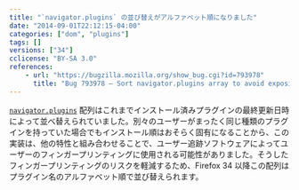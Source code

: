 ```yaml
---
title: "`navigator.plugins` の並び替えがアルファベット順になりました"
date: "2014-09-01T22:12:15-04:00"
categories: ["dom", "plugins"]
tags: []
versions: ["34"]
cclicense: "BY-SA 3.0"
references:
    - url: "https://bugzilla.mozilla.org/show_bug.cgi?id=793978"
      title: "Bug 793978 – Sort navigator.plugins array to avoid exposing user-identifying plugin file order"
---
```

[`navigator.plugins`](https://developer.mozilla.org/ja/docs/Web/API/navigator.plugins) 配列はこれまでインストール済みプラグインの最終更新日時によって並べ替えられていました。別々のユーザーがまったく同じ種類のプラグインを持っていた場合でもインストール順はおそらく固有になることから、この実装は、他の特性と組み合わせることで、ユーザー追跡ソフトウェアによってユーザーのフィンガープリンティングに使用される可能性がありました。そうしたフィンガープリンティングのリスクを軽減するため、Firefox 34 以降この配列はプラグイン名のアルファベット順で並び替えられます。
